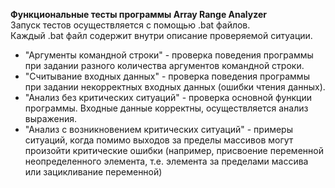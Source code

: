 **Функциональные тесты программы Array Range Analyzer**  
Запуск тестов осуществляется с помощью .bat файлов.  
Каждый .bat файл содержит внутри описание проверяемой ситуации.  
  
- "Аргументы командной строки" - проверка поведения программы при задании разного количества аргументов командной строки.
- "Считывание входных данных"  - проверка поведения программы при задании некорректных входных данных (ошибки чтения данных).
- "Анализ без критических ситуаций" - проверка основной функции программы. Входные данные корректны, осуществляется анализ выражения.
- "Анализ с возникновением критических ситуаций" - примеры ситуаций, когда помимо выходов за пределы массивов могут произойти критические ошибки
(например, присвоение переменной неопределенного элемента, т.е. элемента за пределами массива или зацикливание переменной)
